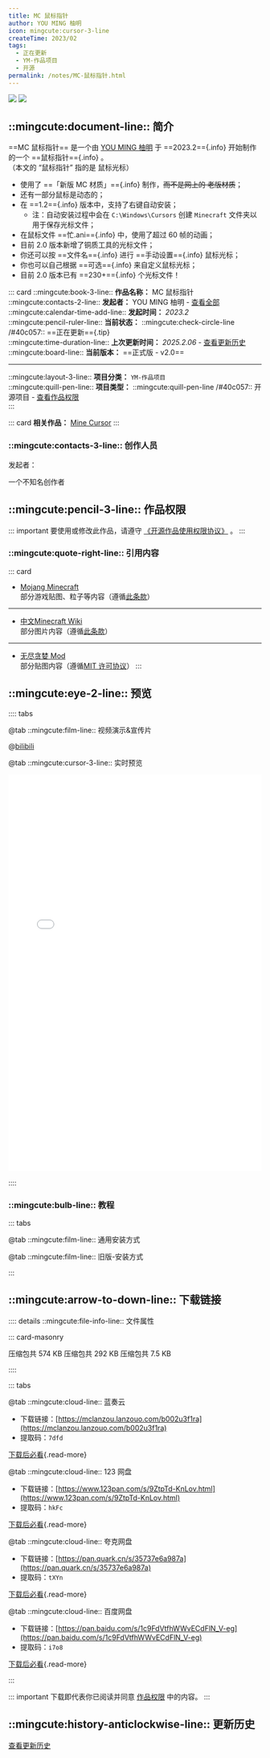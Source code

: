 ```yaml
---
title: MC 鼠标指针
author: YOU MING 柚明
icon: mingcute:cursor-3-line
createTime: 2023/02
tags:
  - 正在更新
  - YM-作品项目
  - 开源
permalink: /notes/MC-鼠标指针.html
---
```


![](/rc/sbzz.png#light)
![](/rc/sbzz-dark.png#dark)

## ::mingcute:document-line:: 简介

==MC 鼠标指针== 是一个由 [YOU MING 柚明](/notes/更多/工作室.html#you-ming-柚明) 于 ==2023.2=={.info} 开始制作的一个 ==鼠标指针=={.info} 。  
（本文的 “鼠标指针” 指的是 鼠标光标）

- 使用了 ==「新版 MC 材质」=={.info} 制作，~~而不是网上的 老版材质~~；
- 还有一部分鼠标是动态的；
- 在 ==1.2=={.info} 版本中，支持了右键自动安装；
  - 注：自动安装过程中会在 `C:\Windows\Cursors` 创建 `Minecraft` 文件夹以用于保存光标文件；
- 在鼠标文件 ==忙.ani=={.info} 中，使用了超过 60 帧的动画；
- 目前 2.0 版本新增了铜质工具的光标文件；
- 你还可以按 ==文件名=={.info}  进行 ==手动设置=={.info} 鼠标光标；
- 你也可以自己根据 ==可选=={.info} 来自定义鼠标光标；
- 目前 2.0 版本已有 ==230+=={.info} 个光标文件！

::: card
::mingcute:book-3-line:: **作品名称：** MC 鼠标指针  
::mingcute:contacts-2-line:: **发起者：** YOU MING 柚明 - [查看全部](#创作人员)  
::mingcute:calendar-time-add-line:: **发起时间：** *2023.2*  
::mingcute:pencil-ruler-line:: **当前状态：** ::mingcute:check-circle-line /#40c057:: ==正在更新=={.tip}  
::mingcute:time-duration-line:: **上次更新时间：** *2025.2.06* - [查看更新历史](#更新历史)  
::mingcute:board-line:: **当前版本：** ==正式版 - v2.0==

---

::mingcute:layout-3-line:: **项目分类：** `YM-作品项目`  
::mingcute:quill-pen-line:: **项目类型：** ::mingcute:quill-pen-line /#40c057:: 开源项目 - [查看作品权限](#作品权限)  
:::

::: card
**相关作品：** [Mine Cursor](/notes/Mine-Cursor.html)
:::

### ::mingcute:contacts-3-line:: 创作人员

发起者：

<LinkCard title="YOU MING 柚明" icon="/rc/ym-ys.png" href="/notes/更多/工作室.html#you-ming-柚明">一个不知名创作者</LinkCard>

## ::mingcute:pencil-3-line:: 作品权限

::: important 要使用或修改此作品，请遵守 [《开源作品使用权限协议》](/notes/协议/开源.html) 。
:::

### ::mingcute:quote-right-line:: 引用内容

::: card
- [Mojang Minecraft](https://www.minecraft.net/)  
  部分游戏贴图、粒子等内容（遵循[此条款](https://www.minecraft.net/usage-guidelines)）
---
- [中文Minecraft Wiki](https://zh.minecraft.wiki/)  
  部分图片内容（遵循[此条款](https://zh.minecraft.wiki/w/Minecraft_Wiki:%E8%BD%AC%E8%BD%BD%E9%A1%BB%E7%9F%A5)）
---
- [无尽贪婪 Mod](https://www.mcmod.cn/class/505.html)  
  部分贴图内容（遵循[MIT 许可协议](https://bbs.mcmod.cn/forum.php?mod=viewthread&tid=615&page=63&ordertype=1#pid31760)）
:::

## ::mingcute:eye-2-line:: 预览

:::: tabs

@tab ::mingcute:film-line:: 视频演示&宣传片

<LinkCard title="哔哩哔哩" icon="mingcute:bilibili-fill" href="https://www.bilibili.com/video/BV1t13yzSE84"></LinkCard>

@[bilibili](BV1t13yzSE84)

@tab ::mingcute:cursor-3-line:: 实时预览

<iframe src="/rc/鼠标样式预览.html" width="100%" height="790px" frameborder="0"></iframe>

::::

### ::mingcute:bulb-line:: 教程

::: tabs

@tab ::mingcute:film-line:: 通用安装方式

<LinkCard title="哔哩哔哩-链接" icon="mingcute:bilibili-fill" href="https://www.bilibili.com/video/BV1t13yzSE84"></LinkCard>

@tab ::mingcute:film-line:: 旧版-安装方式

<LinkCard title="哔哩哔哩-链接" icon="mingcute:bilibili-fill" href="https://www.bilibili.com/video/BV1EJegeBERB"></LinkCard>

:::

## ::mingcute:arrow-to-down-line:: 下载链接

:::: details ::mingcute:file-info-line:: 文件属性

::: card-masonry

<Card title="v2.0-鼠标光标.7z" icon="mingcute:file-zip-line"><Badge text="安全" type="tip" />
  压缩包共 574 KB
</Card>
<Card title="v1.8-鼠标光标.7z" icon="mingcute:file-zip-line"><Badge text="安全" type="tip" />
  压缩包共 292 KB
</Card>
<Card title="v1.3-鼠标光标.7z" icon="mingcute:file-zip-line"><Badge text="安全" type="tip" />
  压缩包共 7.5 KB
</Card>

::::

::: tabs

@tab ::mingcute:cloud-line:: 蓝奏云

- 下载链接：[https://mclanzou.lanzouo.com/b002u3f1ra](https://mclanzou.lanzouo.com/b002u3f1ra)
- 提取码：`7dfd`

[下载后必看](/notes/更多/必看.html){.read-more}

@tab ::mingcute:cloud-line:: 123 网盘

- 下载链接：[https://www.123pan.com/s/9ZtpTd-KnLov.html](https://www.123pan.com/s/9ZtpTd-KnLov.html)
- 提取码：`hkFc`

[下载后必看](/notes/更多/必看.html){.read-more}

@tab ::mingcute:cloud-line:: 夸克网盘

- 下载链接：[https://pan.quark.cn/s/35737e6a987a](https://pan.quark.cn/s/35737e6a987a)
- 提取码：`tXYn`

[下载后必看](/notes/更多/必看.html){.read-more}

@tab ::mingcute:cloud-line:: 百度网盘

- 下载链接：[https://pan.baidu.com/s/1c9FdVtfhWWvECdFlN_V-eg](https://pan.baidu.com/s/1c9FdVtfhWWvECdFlN_V-eg)
- 提取码：`i7o8`

[下载后必看](/notes/更多/必看.html){.read-more}

:::

::: important 下载即代表你已阅读并同意 [作品权限](#作品权限) 中的内容。
:::

## ::mingcute:history-anticlockwise-line:: 更新历史

[查看更新历史](/notes/更新历史/MC-鼠标指针.html)

